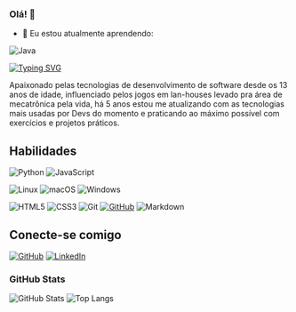 ### Olá! 👋 

- 🌱 Eu estou atualmente aprendendo:

![Java](https://img.shields.io/badge/java-%23ED8B00.svg?style=for-the-badge&logo=openjdk&logoColor=white)

[![Typing SVG](https://readme-typing-svg.herokuapp.com/?color=87CEFA&size=35&center=true&vCenter=true&width=1000&lines=Adriano+Santos;Desenvolvedor+de+Software;Bem+vindo+ao+meu+perfil+do+GitHub+:%29)](https://git.io/typing-svg)

Apaixonado pelas tecnologias de desenvolvimento de software desde os 13 anos de idade, influenciado pelos jogos em lan-houses levado pra área de mecatrônica pela vida, há 5 anos estou me atualizando com as tecnologias mais usadas por Devs do momento e praticando ao máximo possível com exercícios e projetos práticos.

## Habilidades

![Python](https://img.shields.io/badge/python-3670A0?style=for-the-badge&logo=python&logoColor=ffdd54)
![JavaScript](https://img.shields.io/badge/JavaScript-000?style=for-the-badge&logo=javascript)

![Linux](https://img.shields.io/badge/Linux-000?style=for-the-badge&logo=linux&logoColor=FCC624)
![macOS](https://img.shields.io/badge/mac%20os-000000?style=for-the-badge&logo=macos&logoColor=F0F0F0)
![Windows](https://img.shields.io/badge/Windows-000?style=for-the-badge&logo=windows&logoColor=2CA5E0)

![HTML5](https://img.shields.io/badge/HTML5-000?style=for-the-badge&logo=html5)
![CSS3](https://img.shields.io/badge/CSS3-000?style=for-the-badge&logo=css3&logoColor=264CE4)
![Git](https://img.shields.io/badge/Git-000?style=for-the-badge&logo=git)
[![GitHub](https://img.shields.io/badge/GitHub-100000?style=for-the-badge&logo=github&logoColor=white)](https://github.com/adrianosantosgit)
![Markdown](https://img.shields.io/badge/Markdown-000?style=for-the-badge&logo=markdown)

## Conecte-se comigo
[![GitHub](https://img.shields.io/badge/GitHub-000?style=for-the-badge&logo=github&logoColor=0E76A8)](https://github.com/adrianosantosgit)
[![LinkedIn](https://img.shields.io/badge/LinkedIn-000?style=for-the-badge&logo=linkedin&logoColor=0E76A8)](https://www.linkedin.com/in/adrianosantosbr/)

### GitHub Stats
![GitHub Stats](https://github-readme-stats.vercel.app/api?username=adrianosantosgit&theme=transparent&bg_color=000&border_color=30A3DC&show_icons=true&icon_color=30A3DC&title_color=E94D5F&text_color=FFF)
![Top Langs](https://github-readme-stats-git-masterrstaa-rickstaa.vercel.app/api/top-langs/?username=adrianosantosgit&layout=compact&bg_color=000&border_color=30A3DC&title_color=E94D5F&text_color=FFF)


<!--
**adrianosantosgit/adrianosantosgit** is a ✨ _special_ ✨ repository because its `README.md` (this file) appears on your GitHub profile.

Here are some ideas to get you started:

- 🔭 I’m currently working on ...
- 🌱 I’m currently learning ...
- 👯 I’m looking to collaborate on ...
- 🤔 I’m looking for help with ...
- 💬 Ask me about ...
- 📫 How to reach me: ...
- 😄 Pronouns: ...
- ⚡ Fun fact: ...
-->
